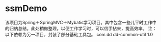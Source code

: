 # ssmDemo
该项目为Spring＋SpringMVC＋Mybatis学习项目。其中包含一些儿平时工作中的归纳总结。此处稍做整理，以便工作学习时，可以信手拈来，提高效率。
注：以下依赖为另一项目，封装了部分基础工具包。
		</dependency>
			<groupId>com.dd</groupId>
			<artifactId>dd-common-util</artifactId>
			<version>1.0</version>
		</dependency>
